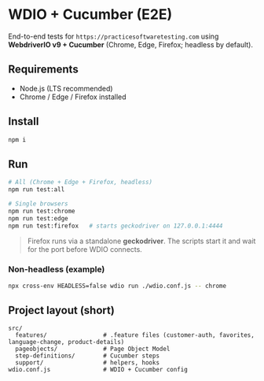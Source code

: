 # WDIO + Cucumber (E2E)

End-to-end tests for `https://practicesoftwaretesting.com` using **WebdriverIO v9 + Cucumber** (Chrome, Edge, Firefox; headless by default).

## Requirements

* Node.js (LTS recommended)
* Chrome / Edge / Firefox installed

## Install

```bash
npm i
```

## Run

```bash
# All (Chrome + Edge + Firefox, headless)
npm run test:all

# Single browsers
npm run test:chrome
npm run test:edge
npm run test:firefox   # starts geckodriver on 127.0.0.1:4444
```

> Firefox runs via a standalone **geckodriver**. The scripts start it and wait for the port before WDIO connects.

### Non-headless (example)

```bash
npx cross-env HEADLESS=false wdio run ./wdio.conf.js -- chrome
```

## Project layout (short)

```
src/
  features/                # .feature files (customer-auth, favorites, language-change, product-details)
  pageobjects/             # Page Object Model
  step-definitions/        # Cucumber steps
  support/                 # helpers, hooks
wdio.conf.js               # WDIO + Cucumber config
```

